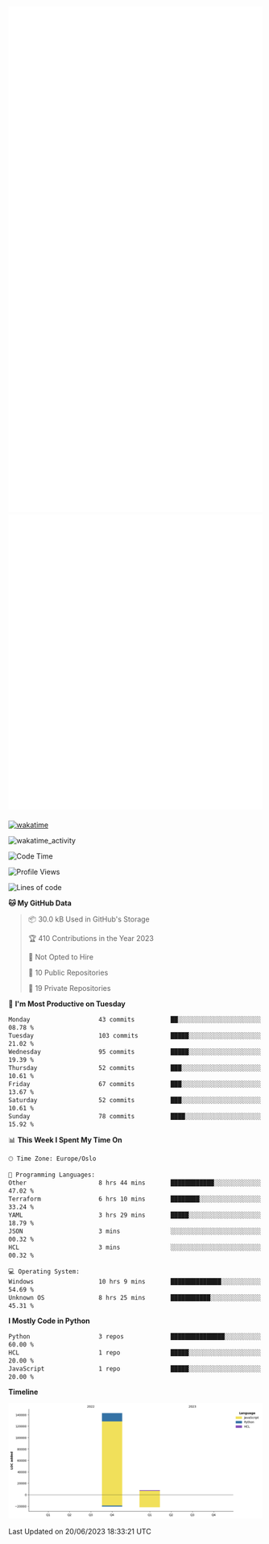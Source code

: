 ![Metrics](/metrics.svg)![Additional metrics](metrics.additional.svg)
----------------------------------------------------------------------------------------------------------------------------------------------------

[![wakatime](https://wakatime.com/badge/user/139c3dc8-b99d-475a-b6b4-e7663d03add8.svg)](https://wakatime.com/@139c3dc8-b99d-475a-b6b4-e7663d03add8)

![wakatime_activity](https://wakatime.com/share/@merca/d0fb6363-0f77-40ae-9525-9b9347ed2e36.svg)

<!--START_SECTION:waka-->
![Code Time](http://img.shields.io/badge/Code%20Time-6%2C708%20hrs%2035%20mins-blue)

![Profile Views](http://img.shields.io/badge/Profile%20Views-0-blue)

![Lines of code](https://img.shields.io/badge/From%20Hello%20World%20I%27ve%20Written-150.4%20thousand%20lines%20of%20code-blue)

**🐱 My GitHub Data** 

> 📦 30.0 kB Used in GitHub's Storage 
 > 
> 🏆 410 Contributions in the Year 2023
 > 
> 🚫 Not Opted to Hire
 > 
> 📜 10 Public Repositories 
 > 
> 🔑 19 Private Repositories 
 > 
📅 **I'm Most Productive on Tuesday** 

```text
Monday                   43 commits          ██░░░░░░░░░░░░░░░░░░░░░░░   08.78 % 
Tuesday                  103 commits         █████░░░░░░░░░░░░░░░░░░░░   21.02 % 
Wednesday                95 commits          █████░░░░░░░░░░░░░░░░░░░░   19.39 % 
Thursday                 52 commits          ███░░░░░░░░░░░░░░░░░░░░░░   10.61 % 
Friday                   67 commits          ███░░░░░░░░░░░░░░░░░░░░░░   13.67 % 
Saturday                 52 commits          ███░░░░░░░░░░░░░░░░░░░░░░   10.61 % 
Sunday                   78 commits          ████░░░░░░░░░░░░░░░░░░░░░   15.92 % 
```


📊 **This Week I Spent My Time On** 

```text
🕑︎ Time Zone: Europe/Oslo

💬 Programming Languages: 
Other                    8 hrs 44 mins       ████████████░░░░░░░░░░░░░   47.02 % 
Terraform                6 hrs 10 mins       ████████░░░░░░░░░░░░░░░░░   33.24 % 
YAML                     3 hrs 29 mins       █████░░░░░░░░░░░░░░░░░░░░   18.79 % 
JSON                     3 mins              ░░░░░░░░░░░░░░░░░░░░░░░░░   00.32 % 
HCL                      3 mins              ░░░░░░░░░░░░░░░░░░░░░░░░░   00.32 % 

💻 Operating System: 
Windows                  10 hrs 9 mins       ██████████████░░░░░░░░░░░   54.69 % 
Unknown OS               8 hrs 25 mins       ███████████░░░░░░░░░░░░░░   45.31 % 
```

**I Mostly Code in Python** 

```text
Python                   3 repos             ███████████████░░░░░░░░░░   60.00 % 
HCL                      1 repo              █████░░░░░░░░░░░░░░░░░░░░   20.00 % 
JavaScript               1 repo              █████░░░░░░░░░░░░░░░░░░░░   20.00 % 
```



**Timeline**

![Lines of Code chart](https://raw.githubusercontent.com/merca/merca/current/assets/bar_graph.png)


 Last Updated on 20/06/2023 18:33:21 UTC
<!--END_SECTION:waka-->
